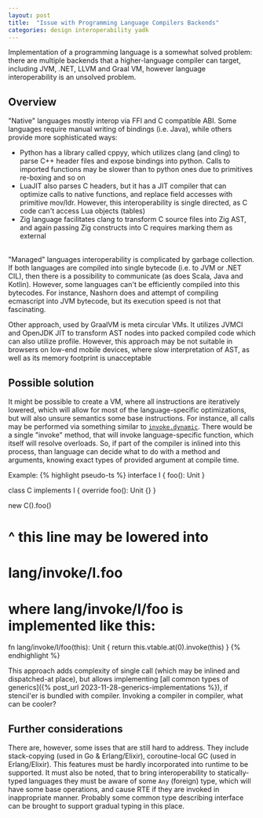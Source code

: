 ```yaml
---
layout: post
title:  "Issue with Programming Language Compilers Backends"
categories: design interoperability yadk
---
```


Implementation of a programming language is a somewhat solved problem: there are multiple backends that a higher-language compiler can target, including JVM, .NET, LLVM and Graal VM, however language interoperability is an unsolved problem.

## Overview

"Native" languages mostly interop via FFI and C compatible ABI. Some languages require manual writing of bindings (i.e. Java), while others provide more sophisticated ways:
- Python has a library called cppyy, which utilizes clang (and cling) to parse C++ header files and expose bindings into python. Calls to imported functions may be slower than to python ones due to primitives re-boxing and so on
- LuaJIT also parses C headers, but it has a JIT compiler that can optimize calls to native functions, and replace field accesses with primitive mov/ldr. However, this interoperability is single directed, as C code can't access Lua objects (tables)
- Zig language facilitates clang to transform C source files into Zig AST, and again passing Zig constructs into C requires marking them as external

<br />"Managed" languages interoperability is complicated by garbage collection. If both languages are compiled into single bytecode (i.e. to JVM or .NET CIL), then there is a possibility to communicate (as does Scala, Java and Kotlin). However, some languages can't be efficiently compiled into this bytecodes. For instance, Nashorn does and attempt of compiling ecmascript into JVM bytecode, but its execution speed is not that fascinating.

Other approach, used by GraalVM is meta circular VMs. It utilizes JVMCI and OpenJDK JIT to transform AST nodes into packed compiled code which can also utilize profile. However, this approach may be not suitable in browsers on low-end mobile devices, where slow interpretation of AST, as well as its memory footprint is unacceptable

## Possible solution
It might be possible to create a VM, where all instructions are iteratively lowered, which will allow for most of the language-specific optimizations, but will also unsure semantics some base instructions. For instance, all calls may be performed via something similar to [`invoke.dynamic`](https://www.baeldung.com/java-invoke-dynamic). There would be a single "invoke" method, that will invoke language-specific function, which itself will resolve overloads. So, if part of the compiler is inlined into this process, than language can decide what to do with a method and arguments, knowing exact types of provided argument at compile time.

Example:
{% highlight pseudo-ts %}
interface I {
  foo(): Unit
}

class C implements I {
  override foo(): Unit {}
}

new C().foo()
# ^ this line may be lowered into
# lang/invoke/I.foo
# where lang/invoke/I/foo is implemented like this:
fn lang/invoke/I/foo(this): Unit {
  return this.vtable.at(0).invoke(this)
}
{% endhighlight %}

This approach adds complexity of single call (which may be inlined and dispatched-at place), but allows implementing [all common types of generics]({% post_url 2023-11-28-generics-implementations %}), if stencil'er is bundled with compiler. Invoking a compiler in compiler, what can be cooler?

## Further considerations

There are, however, some isses that are still hard to address. They include stack-copying (used in Go & Erlang/Elixir), coroutine-local GC (used in Erlang/Elixir). This features must be hardly incorporated into runtime to be supported. It must also be noted, that to bring interoperability to statically-typed languages they must be aware of some `Any` (foreign) type, which will have some base operations, and cause RTE if they are invoked in inappropriate manner. Probably some common type describing interface can be brought to support gradual typing in this place.

